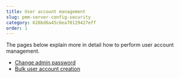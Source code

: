 ```yaml
---
title: User account management
slug: pmm-server-config-security
category: 626bd6a45c6ea70129427eff
order: 1
---
```


The pages below explain more in detail how to perform user account management.

- [Change admin password](ref:change-admin-password)
- [Bulk user account creation](ref:bulk-add-users)
